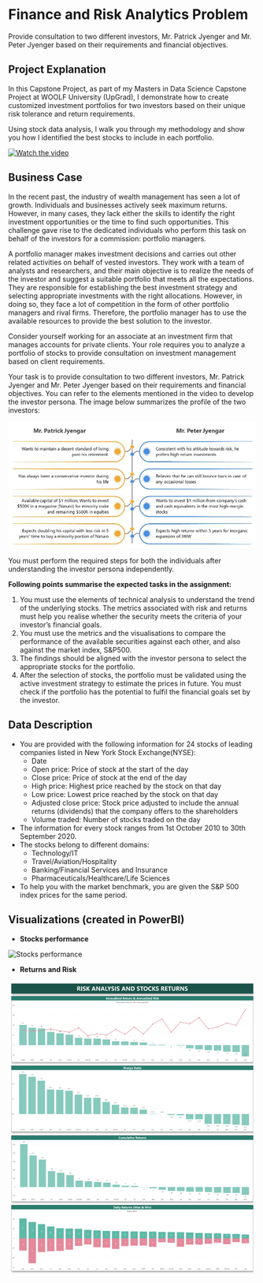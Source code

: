 # Finance and Risk Analytics Problem
Provide consultation to two different investors, Mr. Patrick Jyenger and Mr. Peter Jyenger based on their requirements and financial objectives.

## Project Explanation
In this Capstone Project, as part of my Masters in Data Science Capstone Project at WOOLF University (UpGrad), I demonstrate how to create customized investment portfolios for two investors based on their unique risk tolerance and return requirements. 

Using stock data analysis, I walk you through my methodology and show you how I identified the best stocks to include in each portfolio. 


[![Watch the video](https://img.youtube.com/vi/FbJaAvZswsg/maxresdefault.jpg)](https://www.youtube.com/embed/FbJaAvZswsg)

## Business Case
In the recent past, the industry of wealth management has seen a lot of growth. Individuals and businesses actively seek maximum returns. However, in many cases, they lack either the skills to identify the right investment opportunities or the time to find such opportunities. This challenge gave rise to the dedicated individuals who perform this task on behalf of the investors for a commission: portfolio managers.

 A portfolio manager makes investment decisions and carries out other related activities on behalf of vested investors. They work with a team of analysts and researchers, and their main objective is to realize the needs of the investor and suggest a suitable portfolio that meets all the expectations. They are responsible for establishing the best investment strategy and selecting appropriate investments with the right allocations. However, in doing so, they face a lot of competition in the form of other portfolio managers and rival firms. Therefore, the portfolio manager has to use the available resources to provide the best solution to the investor.

 Consider yourself working for an associate at an investment firm that manages accounts for private clients. Your role requires you to analyze a portfolio of stocks to provide consultation on investment management based on client requirements.

 Your task is to provide consultation to two different investors, Mr. Patrick Jyenger and Mr. Peter Jyenger based on their requirements and financial objectives. You can refer to the elements mentioned in the video to develop the investor persona. The image below summarizes the profile of the two investors:

 ![Investor Profile](/Jupyter%20Notebook/Investor_Profile.jpeg)

You must perform the required steps for both the individuals after understanding the investor persona independently.

**Following points summarise the expected tasks in the assignment:**

1. You must use the elements of technical analysis to understand the trend of the underlying stocks. The metrics associated with risk and returns must help you realise whether the security meets the criteria of your investor’s financial goals.
2. You must use the metrics and the visualisations to compare the performance of the available securities against each other, and also against the market index, S&P500.
3. The findings should be aligned with the investor persona to select the appropriate stocks for the portfolio.
4. After the selection of stocks, the portfolio must be validated using the active investment strategy to estimate the prices in future. You must check if the portfolio has the potential to fulfil the financial goals set by the investor.

## Data Description
- You are provided with the following information for 24 stocks of leading companies listed in New York Stock Exchange(NYSE):
    - Date
    - Open price: Price of stock at the start of the day
    - Close price: Price of stock at the end of the day
    - High price: Highest price reached by the stock on that day
    - Low price: Lowest price reached by the stock on that day
    - Adjusted close price: Stock price adjusted to include the annual returns (dividends) that the company offers to the shareholders
    - Volume traded: Number of stocks traded on the day
- The information for every stock ranges from 1st October 2010 to 30th September 2020.
- The stocks belong to different domains:
    - Technology/IT
    - Travel/Aviation/Hospitality
    - Banking/Financial Services and Insurance
    - Pharmaceuticals/Healthcare/Life Sciences
- To help you with the market benchmark, you are given the S&P 500 index prices for the same period.

## Visualizations (created in PowerBI)
- **Stocks performance**

![Stocks performance](/Dashboard%20or%20Visualizations/Dashboard%20-%20Stocks%20Analysis.jpg)

- **Returns and Risk**

![Returns and Risk](/Dashboard%20or%20Visualizations/Dashboard%20-%20Risk%20Analysis%20&%20Stock%20Returns.jpg)


